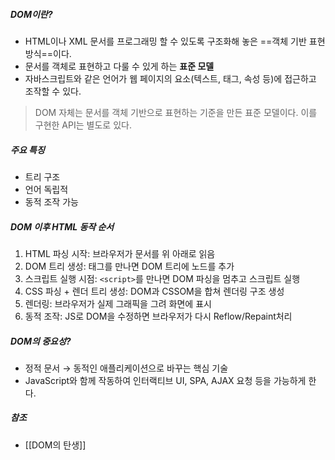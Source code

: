 ##### DOM이란?
- HTML이나 XML 문서를 프로그래밍 할 수 있도록 구조화해 놓은 ==객체 기반 표현방식==이다.
- 문서를 객체로 표현하고 다룰 수 있게 하는 **표준 모델**
- 자바스크립트와 같은 언어가 웹 페이지의 요소(텍스트, 태그, 속성 등)에 접근하고 조작할 수 있다.
>DOM 자체는 문서를 객체 기반으로 표현하는 기준을 만든 표준 모델이다. 이를 구현한 API는 별도로 있다.

##### 주요 특징
- 트리 구조
- 언어 독립적
- 동적 조작 가능

##### DOM 이후 HTML 동작 순서
1. HTML 파싱 시작: 브라우저가 문서를 위 아래로 읽음
2. DOM 트리 생성: 태그를 만나면 DOM 트리에 노드를 추가
3. 스크립트 실행 시점: `<script>`를 만나면 DOM 파싱을 멈추고 스크립트 실행
4. CSS 파싱 + 렌더 트리 생성: DOM과 CSSOM을 합쳐 렌더링 구조 생성
5. 렌더링: 브라우저가 실제 그래픽을 그려 화면에 표시
6. 동적 조작: JS로 DOM을 수정하면 브라우저가 다시 Reflow/Repaint처리

##### DOM의 중요성?
- 정적 문서 → 동적인 애플리케이션으로 바꾸는 핵심 기술
- JavaScript와 함께 작동하여 인터랙티브 UI, SPA, AJAX 요청 등을 가능하게 한다.

##### 참조
- [[DOM의 탄생]]